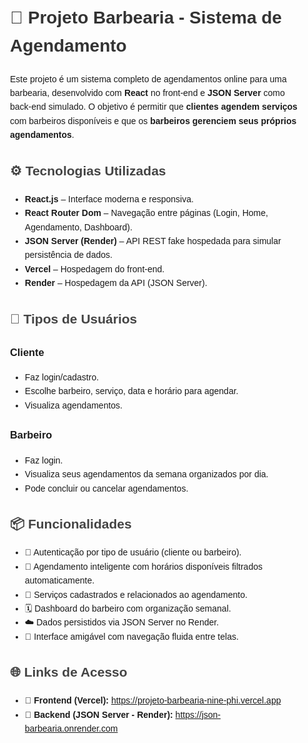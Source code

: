<div style="font-family: Arial, sans-serif; line-height: 1.6; padding: 20px;">
  <h1 style="color: #333;">💈 Projeto Barbearia - Sistema de Agendamento</h1>
  <p>Este projeto é um sistema completo de agendamentos online para uma barbearia, desenvolvido com <strong>React</strong> no front-end e <strong>JSON Server</strong> como back-end simulado. O objetivo é permitir que <strong>clientes agendem serviços</strong> com barbeiros disponíveis e que os <strong>barbeiros gerenciem seus próprios agendamentos</strong>.</p>

  <h2 style="color: #444;">⚙️ Tecnologias Utilizadas</h2>
  <ul>
    <li><strong>React.js</strong> – Interface moderna e responsiva.</li>
    <li><strong>React Router Dom</strong> – Navegação entre páginas (Login, Home, Agendamento, Dashboard).</li>
    <li><strong>JSON Server (Render)</strong> – API REST fake hospedada para simular persistência de dados.</li>
    <li><strong>Vercel</strong> – Hospedagem do front-end.</li>
    <li><strong>Render</strong> – Hospedagem da API (JSON Server).</li>
  </ul>

  <h2 style="color: #444;">👤 Tipos de Usuários</h2>
  <h3>Cliente</h3>
  <ul>
    <li>Faz login/cadastro.</li>
    <li>Escolhe barbeiro, serviço, data e horário para agendar.</li>
    <li>Visualiza agendamentos.</li>
  </ul>
  <h3>Barbeiro</h3>
  <ul>
    <li>Faz login.</li>
    <li>Visualiza seus agendamentos da semana organizados por dia.</li>
    <li>Pode concluir ou cancelar agendamentos.</li>
  </ul>

  <h2 style="color: #444;">📦 Funcionalidades</h2>
  <ul>
    <li>🔐 Autenticação por tipo de usuário (cliente ou barbeiro).</li>
    <li>📅 Agendamento inteligente com horários disponíveis filtrados automaticamente.</li>
    <li>💼 Serviços cadastrados e relacionados ao agendamento.</li>
    <li>🗓️ Dashboard do barbeiro com organização semanal.</li>
    <li>☁️ Dados persistidos via JSON Server no Render.</li>
    <li>🎨 Interface amigável com navegação fluida entre telas.</li>
  </ul>

  <h2 style="color: #444;">🌐 Links de Acesso</h2>
  <ul>
    <li>🔗 <strong>Frontend (Vercel):</strong> <a href="https://projeto-barbearia-nine-phi.vercel.app" target="_blank">https://projeto-barbearia-nine-phi.vercel.app</a></li>
    <li>🔗 <strong>Backend (JSON Server - Render):</strong> <a href="https://json-barbearia.onrender.com" target="_blank">https://json-barbearia.onrender.com</a></li>
  </ul>
</div>
